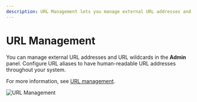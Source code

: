 ```yaml
---
description: URL Management lets you manage external URL addresses and URL wildcards.
---
```


# URL Management

You can manage external URL addresses and URL wildcards in the **Admin** panel.
Configure URL aliases to have human-readable URL addresses throughout your system.

For more information, see [URL management](url_management.md).

![URL Management](admin_panel_url_management.png "URL Management")